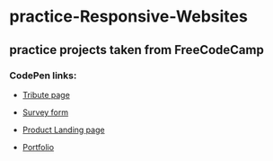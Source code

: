 # practice-Responsive-Websites

## practice projects taken from FreeCodeCamp

### CodePen links:

- [Tribute page](https://codepen.io/liam1809/pen/YzVjPBL)

- [Survey form](https://codepen.io/liam1809/pen/QWvxaNo)

- [Product Landing page](https://codepen.io/liam1809/pen/ExmRzWo)

- [Portfolio](https://codepen.io/liam1809/pen/yLbEWEX)
